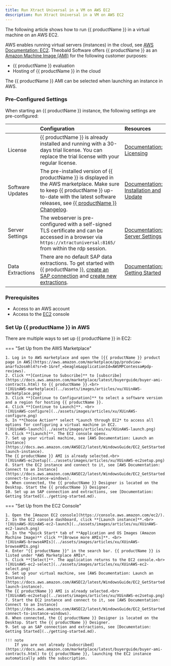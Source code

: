 ```yaml
---
title: Run Xtract Universal in a VM on AWS EC2
description: Run Xtract Universal in a VM on AWS EC2
---
```


The following article shows how to run {{ productName }} in a virtual machine on an AWS EC2.

AWS enables running virtual servers (instances) in the cloud, see [AWS Documentation: EC2](https://docs.aws.amazon.com/AWSEC2/latest/WindowsGuide/concepts.html).
Theobald Software offers {{ productName }} as an [Amazon Machine Image (AMI)](https://docs.aws.amazon.com/AWSEC2/latest/WindowsGuide/AMIs.html) for the following customer purposes:
- {{ productName }} evaluation
- Hosting of {{ productName }} in the cloud

The {{ productName }} AMI can be selected when launching an instance in AWS.

### Pre-Configured Settings

When starting an {{ productName }} instance, the following settings are pre-configured:

|          | Configuration  |  Resources |
|:---------|:-------------|:------|
| License  | {{ productName }} is already installed and running with a 30-days trial license. You can replace the trial license with your regular license. | [Documentation: Licensing](../documentation/setup/license.md) |
| Software Updates | The pre-installed version of {{ productName }} is displayed in the AWS marketplace. Make sure to keep {{ productName }} up-to-date with the latest software releases, see [{{ productName }} Changelog](../changelog.md). | [Documentation: Installation and Update](../documentation/setup/update.md) |
| Server Settings | The webserver is pre-configured with a self-signed TLS certificate and can be accessed in a browser via ``https://xtractuniversal:8165/`` from within the rdp session. | [Documentation: Server Settings](../documentation/server/server-settings.md) |
| Data Extractions | There are no default SAP data extractions. To get started with {{ productName }}, [create an SAP connection](../getting-started.md/#connect-to-sap) and [create new extractions](../getting-started.md/#create-an-extraction). | [Documentation: Getting Started](../getting-started.md) |


### Prerequisites

- Access to an AWS account
- Access to the [EC2](https://docs.aws.amazon.com/AWSEC2/latest/WindowsGuide/concepts.html) console


### Set Up {{ productName }} in AWS

There are multiple ways to set up {{ productName }} in EC2:

=== "Set Up from the AWS Marketplace"

	1. Log in to AWS marketplace and open the [{{ productName }} product page in AWS](https://aws.amazon.com/marketplace/pp/prodview-anarfo2osmhl4?sr=0-1&ref_=beagle&applicationId=AWSMPContessa#pdp-reviews).
	2. Click **[Continue to Subscribe]** to [subscribe](https://docs.aws.amazon.com/marketplace/latest/buyerguide/buyer-ami-contracts.html) to {{ productName }}.<br>
	![XUinAWS-marketplace](../assets/images/articles/xu/XUinAWS-marketplace.png)
	3. Click **[Continue to Configuration]** to select a software version and a region for hosting {{ productName }}.
	4. Click **[Continue to Launch]**. <br>
	![XUinAWS-configure](../assets/images/articles/xu/XUinAWS-configure.png)
	5. In **Choose Action** select *Launch through EC2* to access all options for configuring a virtual machine in EC2. 
	![XUinAWS-launch](../assets/images/articles/xu/XUinAWS-launch.png)
	6. Click **[Launch]**. The EC2 console opens.
	7. Set up your virtual machine, see [AWS Documentation: Launch an Instance](https://docs.aws.amazon.com/AWSEC2/latest/WindowsGuide/EC2_GetStarted.html#ec2-launch-instance).
	The {{ productName }} AMI is already selected.<br>
	![XUinAWS-ec2setup](../assets/images/articles/xu/XUinAWS-ec2setup.png)
	8. Start the EC2 instance and connect to it, see [AWS Documentation: Connect to an Instance](https://docs.aws.amazon.com/AWSEC2/latest/WindowsGuide/EC2_GetStarted.html#ec2-connect-to-instance-windows).
	9. When connected, the {{ productName }} Designer is located on the Desktop. Start the {{ productName }} Designer.
	10. Set up an SAP connection and extractions, see [Documentation: Getting Started](../getting-started.md).

=== "Set Up from the EC2 Console"

	1. Open the [Amazon EC2 console](https://console.aws.amazon.com/ec2/).
	2. In the EC2 console dashboard, click **[Launch instance]**.<br>
	![XUinAWS-XUinAWS-ec2-launch](../assets/images/articles/xu/XUinAWS-ec2-launch.png)
	3. In the *Quick Start* tab of **Application and OS Images (Amazon Machine Image)** click **[Browse more AMIs]**. <br>
	![XUinAWS-browseAMIs](../assets/images/articles/xu/XUinAWS-browseAMIs.png)
	4. Enter "{{ productName }}" in the search bar. {{ productName }} is listed under *AWS Marketplace AMIs*.
	5. Click **[Select]**. The application returns to the EC2 console.<br>
	![XUinAWS-ec2-select](../assets/images/articles/xu/XUinAWS-ec2-select.png)
	6. Set up your virtual machine, see [AWS Documentation: Launch an Instance](https://docs.aws.amazon.com/AWSEC2/latest/WindowsGuide/EC2_GetStarted.html#ec2-launch-instance).
	The {{ productName }} AMI is already selected.<br>
	![XUinAWS-ec2setup](../assets/images/articles/xu/XUinAWS-ec2setup.png)
	7. Start the EC2 instance and connect to it, see [AWS Documentation: Connect to an Instance](https://docs.aws.amazon.com/AWSEC2/latest/WindowsGuide/EC2_GetStarted.html#ec2-connect-to-instance-windows).
	8. When connected, the {{ productName }} Designer is located on the Desktop. Start the {{ productName }} Designer.
	9. Set up an SAP connection and extractions, see [Documentation: Getting Started](../getting-started.md).

	!!! note
		If you are not already [subscribed](https://docs.aws.amazon.com/marketplace/latest/buyerguide/buyer-ami-contracts.html) to {{ productName }}, launching the EC2 instance automatically adds the subscription.

